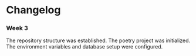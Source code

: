 # Changelog

### Week 3

The repository structure was established. The poetry project was initialized. The environment variables and database setup were configured.
